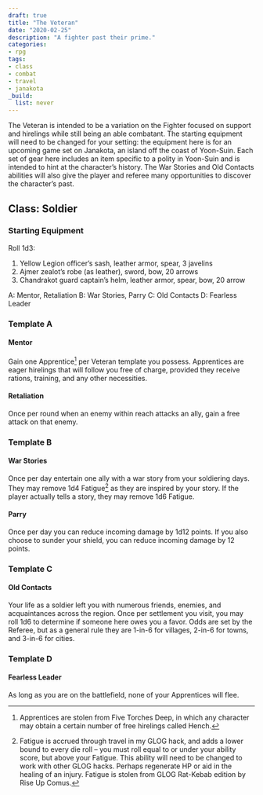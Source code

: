 ```yaml
---
draft: true
title: "The Veteran"
date: "2020-02-25"
description: "A fighter past their prime."
categories:
- rpg
tags:
- class
- combat
- travel
- janakota
_build:
  list: never
---
```


The Veteran is intended to be a variation on the Fighter focused on support and hirelings while still being an able combatant. The starting equipment will need to be changed for your setting: the equipment here is for an upcoming game set on Janakota, an island off the coast of Yoon-Suin. Each set of gear here includes an item specific to a polity in Yoon-Suin and is intended to hint at the character’s history. The War Stories and Old Contacts abilities will also give the player and referee many opportunities to discover the character’s past.


## Class: Soldier

### Starting Equipment

Roll 1d3:

1. Yellow Legion officer’s sash, leather armor, spear, 3 javelins
2. Ajmer zealot’s robe (as leather), sword, bow, 20 arrows
3. Chandrakot guard captain’s helm, leather armor, spear, bow, 20 arrow

A: Mentor, Retaliation
B: War Stories, Parry
C: Old Contacts
D: Fearless Leader

### Template A

#### Mentor

Gain one Apprentice[^1] per Veteran template you possess. Apprentices are eager hirelings that will follow you free of charge, provided they receive rations, training, and any other necessities.

#### Retaliation

Once per round when an enemy within reach attacks an ally, gain a free attack on that enemy.

### Template B

#### War Stories

Once per day entertain one ally with a war story from your soldiering days. They may remove 1d4 Fatigue[^2] as they are inspired by your story. If the player actually tells a story, they may remove 1d6 Fatigue.

#### Parry

Once per day you can reduce incoming damage by 1d12 points. If you also choose to sunder your shield, you can reduce incoming damage by 12 points.

### Template C

#### Old Contacts

Your life as a soldier left you with numerous friends, enemies, and acquaintances across the region. Once per settlement you visit, you may roll 1d6 to determine if someone here owes you a favor. Odds are set by the Referee, but as a general rule they are 1-in-6 for villages, 2-in-6 for towns, and 3-in-6 for cities.

### Template D

#### Fearless Leader

As long as you are on the battlefield, none of your Apprentices will flee.

[^1]: Apprentices are stolen from Five Torches Deep, in which any character may obtain a certain number of free hirelings called Hench.

[^2]: Fatigue is accrued through travel in my GLOG hack, and adds a lower bound to every die roll – you must roll equal to or under your ability score, but above your Fatigue. This ability will need to be changed to work with other GLOG hacks. Perhaps regenerate HP or aid in the healing of an injury. Fatigue is stolen from GLOG Rat-Kebab edition by Rise Up Comus.